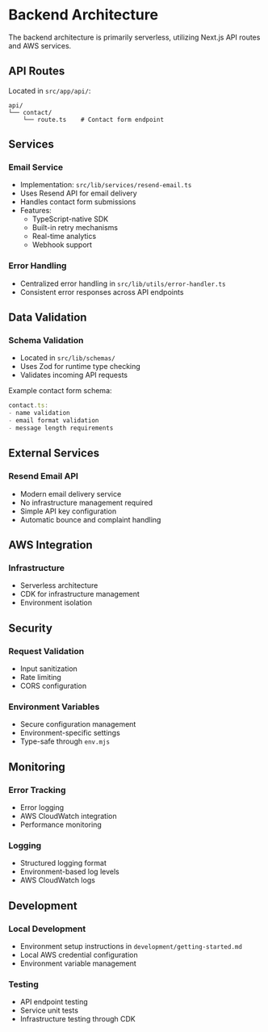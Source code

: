 # Backend Architecture

The backend architecture is primarily serverless, utilizing Next.js API routes and AWS services.

## API Routes

Located in `src/app/api/`:

```
api/
└── contact/
    └── route.ts    # Contact form endpoint
```

## Services

### Email Service

- Implementation: `src/lib/services/resend-email.ts`
- Uses Resend API for email delivery
- Handles contact form submissions
- Features:
  - TypeScript-native SDK
  - Built-in retry mechanisms
  - Real-time analytics
  - Webhook support

### Error Handling

- Centralized error handling in `src/lib/utils/error-handler.ts`
- Consistent error responses across API endpoints

## Data Validation

### Schema Validation

- Located in `src/lib/schemas/`
- Uses Zod for runtime type checking
- Validates incoming API requests

Example contact form schema:

```typescript
contact.ts:
- name validation
- email format validation
- message length requirements
```

## External Services

### Resend Email API

- Modern email delivery service
- No infrastructure management required
- Simple API key configuration
- Automatic bounce and complaint handling

## AWS Integration

### Infrastructure

- Serverless architecture
- CDK for infrastructure management
- Environment isolation

## Security

### Request Validation

- Input sanitization
- Rate limiting
- CORS configuration

### Environment Variables

- Secure configuration management
- Environment-specific settings
- Type-safe through `env.mjs`

## Monitoring

### Error Tracking

- Error logging
- AWS CloudWatch integration
- Performance monitoring

### Logging

- Structured logging format
- Environment-based log levels
- AWS CloudWatch logs

## Development

### Local Development

- Environment setup instructions in `development/getting-started.md`
- Local AWS credential configuration
- Environment variable management

### Testing

- API endpoint testing
- Service unit tests
- Infrastructure testing through CDK
